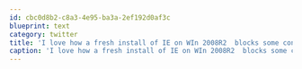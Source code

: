 ```yaml
---
id: cbc0d8b2-c8a3-4e95-ba3a-2ef192d0af3c
blueprint: text
category: twitter
title: 'I love how a fresh install of IE on WIn 2008R2  blocks some content from *.microsoft.com'
caption: 'I love how a fresh install of IE on WIn 2008R2  blocks some content from *.microsoft.com'
---
```


